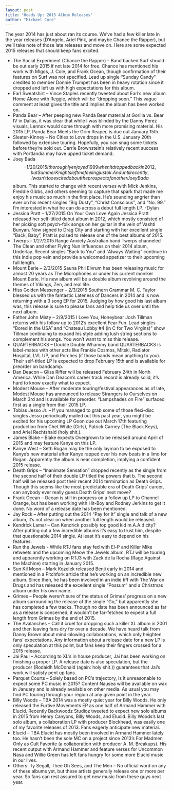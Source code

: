 ```yaml
---
layout: post
title: "Heads Up: 2015 Album Releases"
author: "Michael Core"
---
```


The year 2014 has just about ran its course. We’ve had a few killer late in the year releases (D’Angelo, Ariel Pink, and maybe Chance the Rapper), but we’ll take note of those late releases and move on. Here are some expected 2015 releases that should keep fans excited.

- The Social Experiment (Chance the Rapper) – Band backed Surf should be out early 2015 if not late 2014 for free. Chance has mentioned his work with Migos, J. Cole, and Frank Ocean, though confirmation of their features on Surf was not specified. Lead up single “Sunday Candy” credited to member Donnie Trumpet has been in heavy rotation since it dropped and left us with high expectations for this album.
- Earl Sweatshirt – Vince Staples recently tweeted about Earl’s new album Home Alone with Reggie, which will be “dropping soon.” This vague comment at least gives the title and implies the album has been worked on. 
- Panda Bear – After peeping new Panda Bear material at Gorilla vs. Bear IV in Dallas, it was clear that while I was blinded by the Danny Perez visuals, Lennox would come through with more promising material. His 2015 LP, Panda Bear Meets the Grim Reaper, is due out January 15th.
- Sleater-Kinney – No Cities to Love drops in the U.S. January 20th followed by extensive touring. Hopefully, you can snag some tickets before they’re sold out. Carrie Brownstein’s relatively recent success with Portlandia may have upped ticket demand.
- Joey Bada$$ - 1/20/2015 I thoroughly enjoyed 1999 when it dropped back in 2012, but Summer Knights left me feeling just ok. And until recently, I wasn’t too excited about the prospect of another Joey Bada$$ album. This started to change with recent verses with Mick Jenkins, Freddie Gibbs, and others seeming to capture that spark that made me enjoy his music so much in the first place. He’s sounding angrier than ever on his recent singles “Big Dusty”, “Christ Conscious”, and “No. 99.”  I’m interested in what he can do across a debut full length LP. -Dylan
- Jessica Pratt – 1/27/2015 On Your Own Love Again Jessica Pratt released her self-titled debut album in 2012, which mostly consisted of her picking soft psych-folk songs on her guitar in the vein of Vashti Bunyan. Now signed to Drag City and starting with her excellent single “Back, Baby”, Pratt is poised to release one of the best albums of 2015.
- Twerps – 1/27/2015 Range Anxiety Australian band Twerps channeled The Clean and other Flying Nun influences on their 2014 album, Underlay. Recent singles “Back to You” and “Always Waiting” continue in this indie pop vein and provide a welcomed appetizer to their upcoming full length.
- Mount Eerie – 2/3/2015 Sauna Phil Elvrum has been releasing music for almost 20 years as The Microphones or under his current moniker Mount Eerie. His new album will be a double album revolving around the themes of Vikings, Zen, and real life.
- Hiss Golden Messenger – 2/3/2015 Southern Grammar M. C. Taylor blessed us with the fantastic Lateness of Dancers in 2014 and is now returning with a 3 song EP for 2015. Judging by how good his last album was, this release is sure to please fans and help tide us over until the next album.
- Father John Misty – 2/9/2015 I Love You, Honeybear Josh Tillman returns with his follow up to 2012’s excellent Fear Fun. Lead singles “Bored in the USA” and “Chateau Lobby #4 (in C for Two Virgins)” show Tillman continuing to expand his style adding lush string sections to complement his songs. You won’t want to miss this release.
- QUARTERBACKS – Double Double Whammy band QUARTERBACKS is label-mates with other acts like Frankie Cosmos, Mitski, Radiator Hospital, LVL UP, and Porches (if those bands mean anything to you). Their self-titled LP is expected to drop February 15th and is available for preorder on bandcamp.
- Dan Deacon – Gliss Riffer will be released February 24th in North America. While Dan Deacon’s career track record is already solid, it’s hard to know exactly what to expect.
- Modest Mouse – After moderate touring/festival appearances as of late, Modest Mouse has announced to release Strangers to Ourselves on March 3rd and is available for preorder. “Lampshades on Fire” surfaced first as a single from their 2015 LP. 
- Tobias Jesso Jr. – If you managed to grab some of those flexi-disc singles Jesso periodically mailed out this past year, you might be excited for his upcoming LP Goon due out March 17th featuring production from Chet White (Girls), Patrick Carney (The Black Keys), and Ariel Rechtshaid (holy shit.). 
- James Blake – Blake expects Overgrown to be released around April of 2015 and may feature Kanye on this LP.
- Kanye West – Seth Rogan may be the only layman to be exposed to Kanye’s new material after Kanye rapped over his new beats in a limo for Rogan. Apparently the album is near completion, implying a confident 2015 release.
- Death Grips – “Inanimate Sensation” dropped recently as the single from the second half of their double LP titled the powers that b. The second half will be released post their recent 2014 termination as Death Grips. Though this seems like the most predictable era of Death Grips’ career, can anybody ever really guess Death Grips’ next move? 
- Frank Ocean – Ocean is still in progress on a follow up LP to Channel Orange, but has been working with Hit-Boy and Rodney Jerkins to get it done. No word of a release date has been mentioned.
- Jay Rock – After putting out the 2014 “Pay for It” single and talk of a new album, it’s not clear on when another full length would be released. 
- Kendrick Lamar – Can Kendrick possibly top good kid m.A.A.d city? After putting out a few incredible albums it’s easy to trust him, despite that questionable 2014 single. At least it’s easy to depend on his features.
- Run the Jewels - While RTJ fans stay fed with El-P and Killer Mike retweets and the upcoming Meow the Jewels album, RTJ will be touring and apparently working on RTJ3 with Zack de la Rocha (Rage Against the Machine) starting in January 2015. 
- Sun Kil Moon – Mark Kozelek released Benji early in 2014 and mentioned in a Pitchfork article that he’s working on an incredible new album. Since then, he has been involved in an indie tiff with The War on Drugs and has released the excellent single “Possum” and a Christmas album under his own name.
- Grimes – People weren’t sure of the status of Grimes’ progress on a new album surrounding the release of the single “Go,” but apparently she has completed a few tracks. Though no date has been announced as far as a release is concerned, it wouldn’t be far-fetched to expect a full length from Grimes by the end of 2015. 
- The Avalanches – Call it cruel for dropping such a killer XL album in 2001 and then leaving fans dry for over a decade. We have heard talk from Danny Brown about mind-blowing collaborations, which only heighten fans’ expectations. Any information about a release date for a new LP is only speculation at this point, but fans keep their fingers crossed for a 2015 release.
- Jai Paul – According to XL’s in house producer, Jai has been working on finishing a proper LP. A release date is also speculation, but the producer (Rodaidh McDonald (again: holy shit.)) guarantees that Jai’s work will satisfy pent up fans. 
- Parquet Courts – Solely based on PC’s trajectory, is it unreasonable to expect some PC music in 2015? Content Nausea will be available on wax in January and is already available on other media. As usual you may find PC touring through your region at any given point in the year.
- Billy Woods – TBA 2014 was a mostly quiet year for Billy Woods. He only released the Furtive Movements EP as one half of Armand Hammer with Elucid. Recently Backwoodz Studioz tweeted to expect new solo albums in 2015 from Henry Canyons, Billy Woods, and Elucid. Billy Woods’s last solo album, a collaboration LP with producer Blockhead, was easily one of my favorite releases of 2013. Fans eagerly anticipate new material.
- Elucid – TBA Elucid has mostly been involved in Armand Hammer lately too. He hasn’t been the sole MC on a project since 2013’s For Madmen Only as Cult Favorite (a collaboration with producer A. M. Breakups). His recent output with Armand Hammer and feature verses for Uncommon Nasa and Willie Green has left fans hungry for some more Elucid music in our lives.
- Others: Ty Segall, Thee Oh Sees, and The Men – No official word on any of these albums yet, but these artists generally release one or more per year. So fans can rest assured to get new music from these guys next year.
